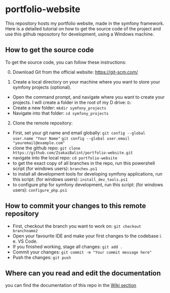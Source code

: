 # portfolio-website

This repository hosts my portfolio website, made in the symfony framework.
Here is a detailed tutorial on how to get the source code of the project and use this github reposotory for development, using a Windows machine.

## How to get the source code
To get the source code, you can follow these instructions:

0. Download Git from the official website: https://git-scm.com/

1. Create a local directory on your machine where you want to store your symfony projects (optional).
* Open the command prompt, and navigate where you want to create your projects. I will create a folder in the root of my D drive: `D:`
* Create a new folder: `mkdir symfony_projects`
* Navigate into that folder: `cd symfony_projects`

2. Clone the remote repository:
* First, set your git name and email globally:
`git config --global user.name "Your Name"`
`git config --global user.email "youremail@example.com"`
* clone the github repo: `git clone https://github.com/ZsakaiBalint/portfolio-website.git`
* navigate into the local repo: `cd portfolio-website`
* to get the exact copy of all branches in the repo, run this powershell script (for windows users): `branches.ps1`
* to install all development tools for developing symfony applications, run this script: (for windows users): `install_dev_tools.ps1`
* to configure php for symfony development, run this script: (for windows users): `configure_php.ps1`

## How to commit your changes to this remote repository
* First, checkout the branch you want to work on: `git checkout branchname2`
* Open your favourite IDE and make your first changes to the codebase i. e. VS Code.
* If you finished working, stage all changes: `git add .`
* Commit your changes: `git commit -m "Your commit message here"`
* Push the changes: `git push`

## Where can you read and edit the documentation
you can find the documentation of this repo in the [Wiki section](https://github.com/ZsakaiBalint/portfolio-website/wiki)
